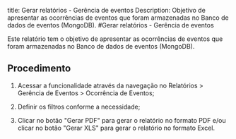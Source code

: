 title: Gerar relatórios - Gerência de eventos
Description: Objetivo de apresentar as ocorrências de eventos que foram armazenadas no Banco de dados de eventos (MongoDB).
#Gerar relatórios - Gerência de eventos

Este relatório tem o objetivo de apresentar as ocorrências de eventos que foram
armazenadas no Banco de dados de eventos (MongoDB).

Procedimento
----------------

1.  Acessar a funcionalidade através da navegação no Relatórios \> Gerência de
    Eventos \> Ocorrência de Eventos;

2.  Definir os filtros conforme a necessidade;

3.  Clicar no botão "Gerar PDF" para gerar o relatório no formato PDF e/ou
    clicar no botão "Gerar XLS" para gerar o relatório no formato Excel.



<!-- !!! tip "About"

    <b>Product/Version:</b> CITSmart | 9.00 &nbsp;&nbsp;
    <b>Updated:</b>01/15/2019 – Anna Martins
